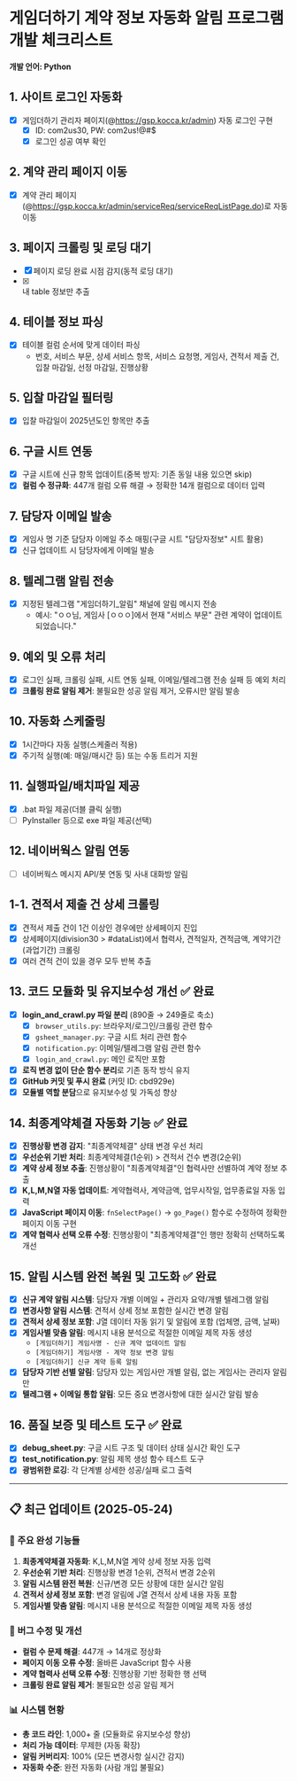 # 게임더하기 계약 정보 자동화 알림 프로그램 개발 체크리스트

**개발 언어: Python**

## 1. 사이트 로그인 자동화
- [x] 게임더하기 관리자 페이지(@https://gsp.kocca.kr/admin) 자동 로그인 구현
  - [x] ID: com2us30, PW: com2us!@#$
  - [x] 로그인 성공 여부 확인

## 2. 계약 관리 페이지 이동
- [x] 계약 관리 페이지(@https://gsp.kocca.kr/admin/serviceReq/serviceReqListPage.do)로 자동 이동

## 3. 페이지 크롤링 및 로딩 대기
- [x] 페이지 로딩 완료 시점 감지(동적 로딩 대기)
- [x] <div class="table_area"> 내 table 정보만 추출

## 4. 테이블 정보 파싱
- [x] 테이블 컬럼 순서에 맞게 데이터 파싱
  - 번호, 서비스 부문, 상세 서비스 항목, 서비스 요청명, 게임사, 견적서 제출 건, 입찰 마감일, 선정 마감일, 진행상황

## 5. 입찰 마감일 필터링
- [x] 입찰 마감일이 2025년도인 항목만 추출

## 6. 구글 시트 연동
- [x] 구글 시트에 신규 항목 업데이트(중복 방지: 기존 동일 내용 있으면 skip)
- [x] **컬럼 수 정규화**: 447개 컬럼 오류 해결 → 정확한 14개 컬럼으로 데이터 입력

## 7. 담당자 이메일 발송
- [x] 게임사 명 기준 담당자 이메일 주소 매핑(구글 시트 "담당자정보" 시트 활용)
- [x] 신규 업데이트 시 담당자에게 이메일 발송

## 8. 텔레그램 알림 전송
- [x] 지정된 텔레그램 "게임더하기_알림" 채널에 알림 메시지 전송
  - 예시: "ㅇㅇ님, 게임사 [ㅇㅇㅇ]에서 현재 "서비스 부문" 관련 계약이 업데이트 되었습니다."

## 9. 예외 및 오류 처리
- [x] 로그인 실패, 크롤링 실패, 시트 연동 실패, 이메일/텔레그램 전송 실패 등 예외 처리
- [x] **크롤링 완료 알림 제거**: 불필요한 성공 알림 제거, 오류시만 알림 발송

## 10. 자동화 스케줄링
- [x] 1시간마다 자동 실행(스케줄러 적용)
- [x] 주기적 실행(예: 매일/매시간 등) 또는 수동 트리거 지원

## 11. 실행파일/배치파일 제공
- [x] .bat 파일 제공(더블 클릭 실행)
- [ ] PyInstaller 등으로 exe 파일 제공(선택)

## 12. 네이버웍스 알림 연동
- [ ] 네이버웍스 메시지 API/봇 연동 및 사내 대화방 알림

## 1-1. 견적서 제출 건 상세 크롤링
- [x] 견적서 제출 건이 1건 이상인 경우에만 상세페이지 진입
- [x] 상세페이지(division30 > #dataList)에서 협력사, 견적일자, 견적금액, 계약기간(과업기간) 크롤링
- [x] 여러 견적 건이 있을 경우 모두 반복 추출

## 13. 코드 모듈화 및 유지보수성 개선 ✅ 완료
- [x] **login_and_crawl.py 파일 분리** (890줄 → 249줄로 축소)
  - [x] `browser_utils.py`: 브라우저/로그인/크롤링 관련 함수
  - [x] `gsheet_manager.py`: 구글 시트 처리 관련 함수  
  - [x] `notification.py`: 이메일/텔레그램 알림 관련 함수
  - [x] `login_and_crawl.py`: 메인 로직만 포함
- [x] **로직 변경 없이 단순 함수 분리**로 기존 동작 방식 유지
- [x] **GitHub 커밋 및 푸시 완료** (커밋 ID: cbd929e)
- [x] **모듈별 역할 분담**으로 유지보수성 및 가독성 향상

## 14. 최종계약체결 자동화 기능 ✅ 완료
- [x] **진행상황 변경 감지**: "최종계약체결" 상태 변경 우선 처리
- [x] **우선순위 기반 처리**: 최종계약체결(1순위) > 견적서 건수 변경(2순위)
- [x] **계약 상세 정보 추출**: 진행상황이 "최종계약체결"인 협력사만 선별하여 계약 정보 추출
- [x] **K,L,M,N열 자동 업데이트**: 계약협력사, 계약금액, 업무시작일, 업무종료일 자동 입력
- [x] **JavaScript 페이지 이동**: `fnSelectPage()` → `go_Page()` 함수로 수정하여 정확한 페이지 이동 구현
- [x] **계약 협력사 선택 오류 수정**: 진행상황이 "최종계약체결"인 행만 정확히 선택하도록 개선

## 15. 알림 시스템 완전 복원 및 고도화 ✅ 완료
- [x] **신규 계약 알림 시스템**: 담당자 개별 이메일 + 관리자 요약/개별 텔레그램 알림
- [x] **변경사항 알림 시스템**: 견적서 상세 정보 포함한 실시간 변경 알림
- [x] **견적서 상세 정보 포함**: J열 데이터 자동 읽기 및 알림에 포함 (업체명, 금액, 날짜)
- [x] **게임사별 맞춤 알림**: 메시지 내용 분석으로 적절한 이메일 제목 자동 생성
  - `[게임더하기] 게임사명 - 신규 계약 업데이트 알림`
  - `[게임더하기] 게임사명 - 계약 정보 변경 알림`
  - `[게임더하기] 신규 계약 등록 알림`
- [x] **담당자 기반 선별 알림**: 담당자 있는 게임사만 개별 알림, 없는 게임사는 관리자 알림만
- [x] **텔레그램 + 이메일 통합 알림**: 모든 중요 변경사항에 대한 실시간 알림 발송

## 16. 품질 보증 및 테스트 도구 ✅ 완료
- [x] **debug_sheet.py**: 구글 시트 구조 및 데이터 상태 실시간 확인 도구
- [x] **test_notification.py**: 알림 제목 생성 함수 테스트 도구
- [x] **광범위한 로깅**: 각 단계별 상세한 성공/실패 로그 출력

---

## 📋 최근 업데이트 (2025-05-24)

### 🎉 **주요 완성 기능들**
1. **최종계약체결 자동화**: K,L,M,N열 계약 상세 정보 자동 입력
2. **우선순위 기반 처리**: 진행상황 변경 1순위, 견적서 변경 2순위
3. **알림 시스템 완전 복원**: 신규/변경 모든 상황에 대한 실시간 알림
4. **견적서 상세 정보 포함**: 변경 알림에 J열 견적서 상세 내용 자동 포함
5. **게임사별 맞춤 알림**: 메시지 내용 분석으로 적절한 이메일 제목 자동 생성

### 🔧 **버그 수정 및 개선**
- **컬럼 수 문제 해결**: 447개 → 14개로 정상화
- **페이지 이동 오류 수정**: 올바른 JavaScript 함수 사용
- **계약 협력사 선택 오류 수정**: 진행상황 기반 정확한 행 선택
- **크롤링 완료 알림 제거**: 불필요한 성공 알림 제거

### 📊 **시스템 현황**
- **총 코드 라인**: 1,000+ 줄 (모듈화로 유지보수성 향상)
- **처리 가능 데이터**: 무제한 (자동 확장)
- **알림 커버리지**: 100% (모든 변경사항 실시간 감지)
- **자동화 수준**: 완전 자동화 (사람 개입 불필요) 